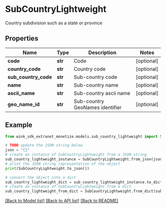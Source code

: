 # SubCountryLightweight

Country subdivision such as a state or province

## Properties

Name | Type | Description | Notes
------------ | ------------- | ------------- | -------------
**code** | **str** | Code | [optional] 
**country_code** | **str** | Country code | [optional] 
**sub_country_code** | **str** | Sub-country code | [optional] 
**name** | **str** | Sub-country name | [optional] 
**ascii_name** | **str** | Sub-country ascii name | [optional] 
**geo_name_id** | **str** | Sub-country GeoNames identifier | [optional] 

## Example

```python
from wink_sdk_extranet_monetize.models.sub_country_lightweight import SubCountryLightweight

# TODO update the JSON string below
json = "{}"
# create an instance of SubCountryLightweight from a JSON string
sub_country_lightweight_instance = SubCountryLightweight.from_json(json)
# print the JSON string representation of the object
print(SubCountryLightweight.to_json())

# convert the object into a dict
sub_country_lightweight_dict = sub_country_lightweight_instance.to_dict()
# create an instance of SubCountryLightweight from a dict
sub_country_lightweight_from_dict = SubCountryLightweight.from_dict(sub_country_lightweight_dict)
```
[[Back to Model list]](../README.md#documentation-for-models) [[Back to API list]](../README.md#documentation-for-api-endpoints) [[Back to README]](../README.md)


